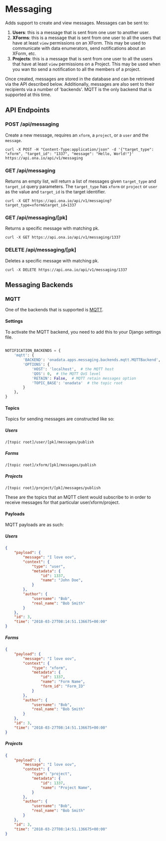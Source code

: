 # Messaging

Adds support to create and view messages.  Messages can be sent to:

1. **Users**: this is a message that is sent from one user to another user.
2. **XForms**:  this is a message that is sent from one user to all the users that have at least `view` permissions on an XForm.  This may be used to communicate with data enumerators, send notifications about an XForm, etc.
3. **Projects**:  this is a message that is sent from one user to all the users that have at least `view` permissions on a Project.  This may be used when you wan tto send a notification to all the members of a project.

Once created, messages are stored in the database and can be retrieved via the API described below.  Additionally, messages are also sent to their recipients via a number of 'backends'.  MQTT is the only backend that is supported at this time.

## API Endpoints

### POST /api/messaging

Create a new message, requires an `xform`, a `project`, or a `user` and the `message`.

```console
curl -X POST -H "Content-Type:application/json" -d '{"target_type": "xform", "target_id": "1337", "message": "Hello, World!"}' https://api.ona.io/api/v1/messaging
```

### GET /api/messaging

Returns an empty list, will return a list of messages given `target_type` and `target_id` query parameters. The `target_type` has `xform` or `project` or `user` as the value and `target_id` is the target identifier.

```console
curl -X GET https://api.ona.io/api/v1/messaging?target_type=xform&target_id=1337
```

### GET /api/messaging/[pk]

Returns a specific message with matching pk.

```console
curl -X GET https://api.ona.io/api/v1/messaging/1337
```

### DELETE /api/messaging/[pk]

Deletes a specific message with matching pk.

```console
curl -X DELETE https://api.ona.io/api/v1/messaging/1337
```

## Messaging Backends

### MQTT

One of the backends that is supported is [MQTT](http://mqtt.org/).

#### Settings

To activate the MQTT backend, you need to add this to your Django settings file.

```python

NOTIFICATION_BACKENDS = {
    'mqtt': {
        'BACKEND': 'onadata.apps.messaging.backends.mqtt.MQTTBackend',
        'OPTIONS': {
            'HOST': 'localhost',  # the MQTT host
            'QOS': 0,  # the MQTT QoS level
            'RETAIN': False,  # MQTT retain messages option
            'TOPIC_BASE': 'onadata'  # the topic root
        }
    },
}

```

#### Topics

Topics for sending messages are constructed like so:

##### Users

```text
/[topic root]/user/[pk]/messages/publish
```

##### Forms

```text
/[topic root]/xform/[pk]/messages/publish
```

##### Projects

```text
/[topic root]/project/[pk]/messages/publish
```

These are the topics that an MQTT client would subscribe to in order to receive messages for that particular user/xform/project.


#### Payloads

MQTT payloads are as such:

##### Users

```json
{
    "payload": {
        "message": "I love oov",
        "context": {
            "type": "user",
            "metadata": {
                "id": 1337,
                "name": "John Doe",
            }
        },
        "author": {
            "username": "Bob",
            "real_name": "Bob Smith"
        }
    },
    "id": 3,
    "time": "2018-03-27T08:14:51.136675+00:00"
}
```

##### Forms

```json
{
    "payload": {
        "message": "I love oov",
        "context": {
            "type": "xform",
            "metadata": {
                "id": 1337,
                "name": "Form Name",
                "form_id": "Form_ID"
            }
        },
        "author": {
            "username": "Bob",
            "real_name": "Bob Smith"
        }
    },
    "id": 3,
    "time": "2018-03-27T08:14:51.136675+00:00"
}
```

##### Projects

```json
{
    "payload": {
        "message": "I love oov",
        "context": {
            "type": "project",
            "metadata": {
                "id": 1337,
                "name": "Project Name",
            }
        },
        "author": {
            "username": "Bob",
            "real_name": "Bob Smith"
        }
    },
    "id": 3,
    "time": "2018-03-27T08:14:51.136675+00:00"
}
```